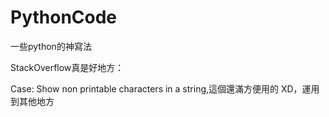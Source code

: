 # PythonCode
一些python的神寫法


StackOverflow真是好地方：

Case:
Show non printable characters in a string,這個還滿方便用的 XD，運用到其他地方

    
   
  
